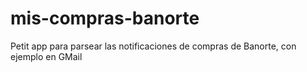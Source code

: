 mis-compras-banorte
===================

Petit app para parsear las notificaciones de compras de Banorte, con ejemplo en GMail
